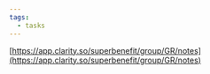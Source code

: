 ```yaml
---
tags:
  - tasks
---
```

[https://app.clarity.so/superbenefit/group/GR/notes](https://app.clarity.so/superbenefit/group/GR/notes) 